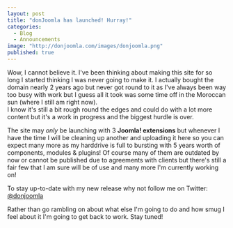 ```yaml
---
layout: post
title: "donJoomla has launched! Hurray!"
categories: 
  - Blog
  - Announcements
image: "http://donjoomla.com/images/donjoomla.png"
published: true
---
```


Wow, I cannot believe it. I've been thinking about making this site for so long I started thinking I was never going to make it. I actually bought the domain nearly 2 years ago but never got round to it as I've always been way too busy with work but I guess all it took was some time off in the Moroccan sun (where I still am right now).  
I know it's still a bit rough round the edges and could do with a lot more content but it's a work in progress and the biggest hurdle is over.

The site may *only* be launching with 3 **Joomla! extensions** but whenever I have the time I will be cleaning up another and uploading it here so you can expect many more as my harddrive is full to bursting with 5 years worth of components, modules & plugins! Of course many of them are outdated by now or cannot be published due to agreements with clients but there's still a fair few that I am sure will be of use and many more I'm currently working on!

To stay up-to-date with my new release why not follow me on Twitter: [@donjoomla](https://twitter.com/donjoomla)

Rather than go rambling on about what else I'm going to do and how smug I feel about it I'm going to get back to work. Stay tuned!